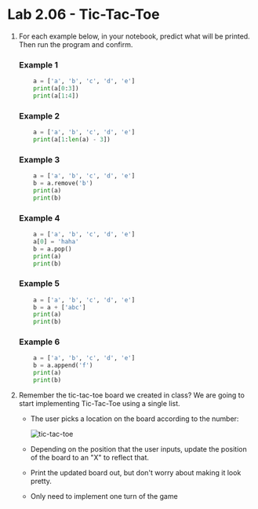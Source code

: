# Lab 2.06 - Tic-Tac-Toe

1. For each example below, in your notebook, predict what will be printed. Then run the program and confirm. 

    ### Example 1

    ```python
        a = ['a', 'b', 'c', 'd', 'e']
        print(a[0:3])
        print(a[1:4])
    ```

    ### Example 2

    ```python
        a = ['a', 'b', 'c', 'd', 'e']
        print(a[1:len(a) - 3])
    ```
    ### Example 3

    ```python
        a = ['a', 'b', 'c', 'd', 'e']
        b = a.remove('b')
        print(a)
        print(b)
    ```
    ### Example 4

    ```python
        a = ['a', 'b', 'c', 'd', 'e']
        a[0] = 'haha'
        b = a.pop()
        print(a)
        print(b)
    ```
    ### Example 5

    ```python
        a = ['a', 'b', 'c', 'd', 'e']
        b = a + ['abc']
        print(a)
        print(b)
    ```
    ### Example 6

    ```python
        a = ['a', 'b', 'c', 'd', 'e']
        b = a.append('f')
        print(a)
        print(b)
    ```

2) Remember the tic-tac-toe board we created in class? We are going to start implementing Tic-Tac-Toe using a single list.

    * The user picks a location on the board according to the number: 

        ![tic-tac-toe](https://encrypted-tbn3.gstatic.com/images?q=tbn:ANd9GcRrA_MowUM-KZXl1CpkrQhi8W505dM3cxZG1787i9qFz8KefqFkIQ)

    * Depending on the position that the user inputs, update the position of the board to an "X" to reflect that.
    * Print the updated board out, but don't worry about making it look pretty.
    * Only need to implement one turn of the game
